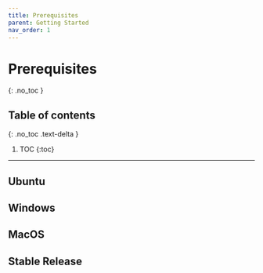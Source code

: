 ```yaml
---
title: Prerequisites
parent: Getting Started
nav_order: 1
---
```


# Prerequisites
{: .no_toc }

## Table of contents
{: .no_toc .text-delta }

1. TOC
{:toc}

---

## Ubuntu


## Windows


## MacOS


## Stable Release